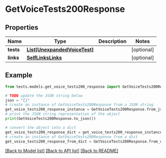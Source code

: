 # GetVoiceTests200Response


## Properties

Name | Type | Description | Notes
------------ | ------------- | ------------- | -------------
**tests** | [**List[UnexpandedVoiceTest]**](UnexpandedVoiceTest.md) |  | [optional] 
**links** | [**SelfLinksLinks**](SelfLinksLinks.md) |  | [optional] 

## Example

```python
from tests.models.get_voice_tests200_response import GetVoiceTests200Response

# TODO update the JSON string below
json = "{}"
# create an instance of GetVoiceTests200Response from a JSON string
get_voice_tests200_response_instance = GetVoiceTests200Response.from_json(json)
# print the JSON string representation of the object
print(GetVoiceTests200Response.to_json())

# convert the object into a dict
get_voice_tests200_response_dict = get_voice_tests200_response_instance.to_dict()
# create an instance of GetVoiceTests200Response from a dict
get_voice_tests200_response_from_dict = GetVoiceTests200Response.from_dict(get_voice_tests200_response_dict)
```
[[Back to Model list]](../README.md#documentation-for-models) [[Back to API list]](../README.md#documentation-for-api-endpoints) [[Back to README]](../README.md)


